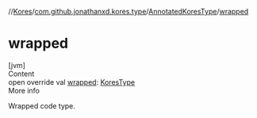 //[Kores](../../index.md)/[com.github.jonathanxd.kores.type](../index.md)/[AnnotatedKoresType](index.md)/[wrapped](wrapped.md)



# wrapped  
[jvm]  
Content  
open override val [wrapped](wrapped.md): [KoresType](../-kores-type/index.md)  
More info  


Wrapped code type.

  



